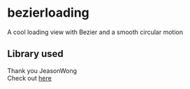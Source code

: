 # bezierloading
A cool loading view with Bezier and a smooth circular motion

## Library used 
 Thank you JeasonWong <br>
 Check out [here](https://github.com/JeasonWong/BezierLoadingView)


